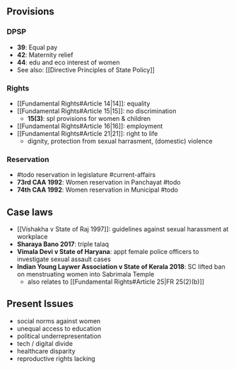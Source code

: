 ## Provisions
### DPSP
- **39**: Equal pay
- **42**: Maternity relief
- **44**: edu and eco interest of women
- See also: [[Directive Principles of State Policy]]
### Rights
- [[Fundamental Rights#Article 14|14]]: equality
- [[Fundamental Rights#Article 15|15]]: no discrimination
	- **15(3)**: spl provisions for women & children
- [[Fundamental Rights#Article 16|16]]: employment
- [[Fundamental Rights#Article 21|21]]: right to life
	- dignity, protection from sexual harrasment, (domestic) violence

### Reservation
- #todo reservation in legislature #current-affairs
- **73rd CAA 1992**: Women reservation in Panchayat #todo
- **74th CAA 1992**: Women reservation in Municipal #todo

## Case laws
- [[Vishakha v State of Raj 1997]]: guidelines against sexual harassment at workplace
- **Sharaya Bano 2017**: triple talaq
- **Vimala Devi v State of Haryana**: appt female police officers to investigate sexual assault cases
- **Indian Young Laywer Association v State of Kerala 2018**: SC lifted ban on menstruating women into Sabrimala Temple
	- also relates to [[Fundamental Rights#Article 25|FR 25(2)(b)]]

## Present Issues
- social norms against women
- unequal access to education
- political underrepresentation
- tech / digital divide
- healthcare disparity
- reproductive rights lacking